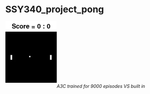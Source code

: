 # SSY340_project_pong

![A3C9000VSBuiltin](training_9000.gif)*A3C trained for 9000 episodes VS built in*
